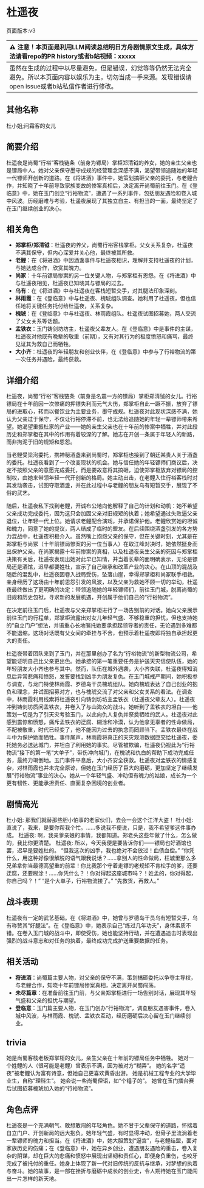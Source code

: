 # 杜遥夜
页面版本:v3
 

| :warning: 注意！本页面是利用LLM阅读总结明日方舟剧情原文生成，具体方法请看repo的PR history或者b站视频：xxxxx           |
|:----------------------------|
| 虽然在生成的过程中以尽量避免，但是错误，幻觉等等仍然无法完全避免。所以本页面内容以娱乐为主，切勿当成一手来源。发现错误请open issue或者b站私信作者进行修改。|



## 其他名称
杜小姐;问霜客的女儿
## 简要介绍
杜遥夜是尚蜀“行裕”客栈链条（前身为镖局）掌柜郑清钺的养女，她的亲生父亲也是镖局中人。她对父亲保守墨守成规的经营理念深感不满，渴望带领追随她的年轻一代镖师开创新的道路。在《将进酒》事件中，她策划搞砸父亲的委托，与老鲤合作，并知晓了十年前导致家族变故的惨案真相后，决定离开尚蜀前往玉门。在《登临意》中，她在玉门创立“行裕物流”，遭遇了一系列事件，包括朋友遇险和卷入城中风波。历经磨难与考验，杜遥夜展现了其独立自主、有担当的一面，最终坚定了在玉门继续创业的决心。
## 相关角色
-   **郑掌柜/郑清钺**：杜遥夜的养父，尚蜀行裕客栈掌柜。父女关系复杂，杜遥夜不满其保守，但内心深爱并关心他，最终被其所救。
-   **老鲤**：在《将进酒》中因酒盏事件与杜遥夜相识，理解并支持杜遥夜的计划，与她达成合作，欣赏其魄力。
-   **尚冢**：十年前镖局惨案的另一位关键人物，与郑掌柜有恩怨。在《将进酒》中与杜遥夜相见，杜遥夜已知晓其与镖局的过去。
-   **乌有**：在《将进酒》中与杜遥夜在客栈短暂交手，对其腿法印象深刻。
-   **林雨霞**：在《登临意》中与杜遥夜、槐琥组队调查。她利用了杜遥夜，但也信任地将关键任务托付给杜遥夜，关系复杂。
-   **槐琥**：在《登临意》中与杜遥夜、林雨霞组队。杜遥夜试图招募她，两人交流了父女关系等话题。
-   **孟铁衣**：玉门铸剑坊坊主，杜遥夜父辈友人。在《登临意》中是事件的主谋，杜遥夜对他既有晚辈的敬重（前期），又有对其行为的极度愤怒和痛骂，最终见证其为救自己而牺牲。
-   **大小齐**：杜遥夜的年轻朋友和创业伙伴，在《登临意》中参与了行裕物流的第一次任务并遇险，最终获救。
## 详细介绍
杜遥夜，尚蜀“行裕”客栈链条（前身是名震一方的镖局）掌柜郑清钺的女儿。行裕镖局在十年前因一次惨痛的押镖失利而元气大伤，郑掌柜自此一蹶不振，放弃了镖局的进取心，转而以餐饮业为主要业务，墨守成规。杜遥夜对此现状深感不满，她认为父亲过于保守，不仅让行裕停滞不前，也无法给追随她的年轻一辈镖师带来希望。她渴望重振杜家的产业——她的亲生父亲也在十年前的惨案中牺牲，并对此段历史和郑掌柜在其中的作用有着较深的了解。她志在开创一条属于年轻人的新路，而非拘泥于旧的规矩和恩怨。

当老鲤受梁洵委托，携神秘酒盏来到尚蜀时，郑掌柜也接到了朝廷某贵人关于酒盏的委托。杜遥夜看到了一个改变现状的机会。她与信任她的年轻镖师们商议后，决定不按照父亲的意愿完成委托，而是要故意将其搞砸，迫使郑掌柜放弃对镖局的控制权，由她来带领年轻一代开创新的格局。她主动出击，在老鲤入住行裕客栈时对其发动袭击，试图夺取酒盏，并在此过程中与老鲤的朋友乌有短暂交手，展现了不俗的武艺。

随后，杜遥夜私下找到老鲤，开诚布公地向他解释了自己的计划和动机：她不希望父亲成功完成委托，因为这只会加固父亲对旧规矩的执着；她希望通过失败逼父亲退位，让年轻一代上位。她请求老鲤配合演戏，并承诺保护他。老鲤欣赏她的坦诚和魄力，同意了她的提议，两人结成了临时的盟友。在后续围绕酒盏引发的各方势力混战中，杜遥夜积极介入。虽然嘴上抱怨父亲的保守，但在关键时刻，尤其是在郑掌柜与尚冢（十年前镖局惨案的另一位当事人）在取江峰对决时，她依然挺身而出保护父亲。在尚冢揭露十年前惨案的真相，以及杜遥夜亲生父亲的死因与郑掌柜决策有关后，杜遥夜表现出她对此早已知情，并当着长辈的面明确表示，无论是镖局还是酒馆，迟早都要姓杜，宣示了自己继承和改革产业的决心。在山顶的混战及随后的混乱中，杜遥夜因卷入战局受伤，坠落山崖，幸得郑掌柜和尚冢联手相救。亲身经历了这场由十年前恩怨引发的风波，以及父亲为救她不顾一切的举动，杜遥夜最终做出了更明确的决定：带领追随她的年轻镖师们，前往玉门城，脱离尚蜀的旧规和历史包袱，寻求新的发展机遇，开创属于他们自己的“行裕物流”。

在决定前往玉门后，杜遥夜与父亲郑掌柜进行了一场告别前的对话。她向父亲展示前往玉门的行程单，郑掌柜流露出对女儿年轻气盛、不够稳重的担忧，但也支持她的“自立门户”想法，并语重心长地嘱托她要承担起领导者的责任，无论遇到多难都不能退缩。这场对话既有父女间的牵挂与不舍，也预示着杜遥夜即将独自承担起更大的责任。

杜遥夜带着团队来到了玉门，并在那里创办了名为“行裕物流”的新型物流公司，希望能证明自己比父亲更出色。她承接的第一笔重要任务是护送天灾信使队伍，她的年轻朋友大小齐也参与其中。然而，队伍在城外遇袭，大小齐失联，杜遥夜得知消息后异常悲痛和愤怒，发誓要找到凶手为朋友复仇。在玉门城戒严期间，她积极参与调查，与龙门特使林雨霞、罗德岛干员槐琥组队。她向槐琥表达了自己创业的抱负和理念，并试图招募对方，也与槐琥交流了对父亲和父女关系的看法。在调查中，林雨霞利用线索将杜遥夜引向铸剑坊坊主孟铁衣（杜遥夜父辈友人）。杜遥夜冲到铸剑坊质问孟铁衣，并卷入了与山海众的战斗。她听到了孟铁衣的坦白——他策划一切是为了引天灾考验玉门，以此向仇人复仇并祭奠牺牲的武人。杜遥夜对此感到震惊和愤怒，痛斥孟铁衣的迂腐、糊涂和冷漠，认为他拿无辜者的性命做局，不配被敬重，时代已经变了，他不能因为过去的执念而罔顾当下。孟铁衣最终在战斗中为保护她而牺牲。事件尾声，林雨霞将真正的天灾观测数据匣交给杜遥夜，委托她务必送达城门，并坦白了利用她的事实。尽管被欺骗，杜遥夜仍视此为“行裕物流”接下的第一笔“大单子”，带伤冲向城门，在槐琥和仇白的帮助下成功完成任务，最终力竭倒地。玉门事件平息后，大小齐安全获救。杜遥夜对孟铁衣的情感复杂，对林雨霞也并未完全原谅，但她在玉门经历了巨大的磨砺，更加坚定了继续发展“行裕物流”事业的决心。她从一个年轻气盛、冲动但有魄力的姑娘，成长为一个更有韧性、更能承担责任、直面复杂困境的创业者。
## 剧情高光
杜小姐: 那我们就替那些胆小怕事的老家伙们，去会一会这个江洋大盗！
杜小姐: 直说了，我来，是要你帮我个忙。......多说我不便说，只是，我不希望爹这件事办成。
杜遥夜: 啊，我亲爹亲娘的事情，我都知道。郑老头这些年做了什么，怎么做的，我比你更清楚。
杜遥夜: 所以，今天我便是要告诉你们——镖局也好酒馆也罢，迟早是要姓杜的。
“但我这次的凶手，我也绝对不会放过！血债血偿。”
“你凭什么，用这种好像很解脱的语气跟我说话？......拿别人的性命做局，枉城里那么多兄弟拿你当最德高望重的前辈！你比我那个守着走镖的老规矩不肯松手的爹，还要迂腐，还要糊涂！......你凭什么？！你对得起这座城市吗？！姓孟的，你对得起，你自己吗？！”
“是个大单子，行裕物流接了。”
“先救货，再救人。”
## 战斗表现
杜遥夜有一定的武艺基础。在《将进酒》中，她曾与罗德岛干员乌有短暂交手，乌有称赞其“好腿法”。在《登临意》中，她表示自己“练过几年功夫”，身体素质不错。在卷入玉门城的战斗中，即使受伤，她也能坚持行动，并在遭遇追击时表现出强烈的战斗意志和对任务的执着，最终成功完成护送重要数据的任务。
## 相关活动
-   **将进酒**：尚蜀篇主要人物，对父亲的保守不满，策划搞砸委托以争夺主导权，与老鲤合作，知晓十年前镖局惨案真相，决定离开尚蜀闯荡。
-   **未尽篇章**：在准备前往玉门前，与父亲郑掌柜进行一场告别对话，展现其年轻气盛和父亲的担忧与期望。
-   **登临意**：玉门篇主要人物，在玉门创办“行裕物流”，调查朋友遇害事件，卷入城中风波，与林雨霞、槐琥、孟铁衣互动，经历磨砺后决心留在玉门继续创业。
## trivia
她是尚蜀客栈老板郑掌柜的女儿，亲生父亲在十年前的镖局任务中牺牲。
她对一个姓鲤的人（很可能是老鲤）曾表示不满，因为被对方“糊弄”。
她的名字“遥夜”被老鲤认为富有诗意，但她自己更喜欢黄昏出游。
她是机械工程专业的大学毕业生，自称“理科生”。
她会说一些尚蜀俚语，如“个锤子的”。
她曾在玉门擂台赛后试图招募槐琥加入她的“行裕物流”。
## 角色点评
杜遥夜是一个充满朝气、敢想敢闯的年轻角色。她不甘于父辈保守的道路，怀揣着自立门户、开创新局的远大抱负。她年轻气盛，有时显得冲动，但骨子里流淌着老一辈镖师的魄力和担当。在《将进酒》中，她大胆策划“逼宫”，与老鲤结盟，面对家族历史的伤痛；在《登临意》中，她在异乡创业，遭遇朋友遇险的重击，卷入复杂的阴谋，却在巨大的悲痛和愤怒中展现出坚韧和责任心，即便身负重伤，也咬牙完成了被托付的重任。她身上体现了新一代对旧传统的反抗与继承，对梦想的执着与奋斗。她的故事，是一部在挫折与磨砺中成长的创业史，令人期待她在玉门能闯出一片怎样的新天地。